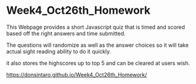 # Week4_Oct26th_Homework

This Webpage provides a short Javascript quiz that is timed and scored based off the right answers and time submitted.

The questions will randomize as well as the answer choices so it will take actual sight reading ability to do it quickly.

it also stores the highscores up to top 5 and can be cleared at users wish.


https://donsintaro.github.io/Week4_Oct26th_Homework/
